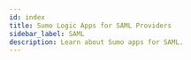 ```yaml
---
id: index
title: Sumo Logic Apps for SAML Providers
sidebar_label: SAML
description: Learn about Sumo apps for SAML.
---
```

